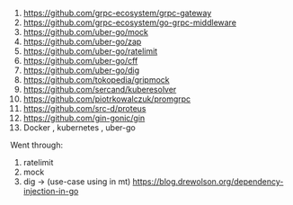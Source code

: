 1. https://github.com/grpc-ecosystem/grpc-gateway
2. https://github.com/grpc-ecosystem/go-grpc-middleware
3. https://github.com/uber-go/mock
4. https://github.com/uber-go/zap
5. https://github.com/uber-go/ratelimit
6. https://github.com/uber-go/cff
7. https://github.com/uber-go/dig
8. https://github.com/tokopedia/gripmock
9. https://github.com/sercand/kuberesolver
10. https://github.com/piotrkowalczuk/promgrpc
11. https://github.com/src-d/proteus
12. https://github.com/gin-gonic/gin
13. Docker , kubernetes , uber-go


Went through:
1. ratelimit
2. mock
3. dig -> (use-case using in mt) https://blog.drewolson.org/dependency-injection-in-go

